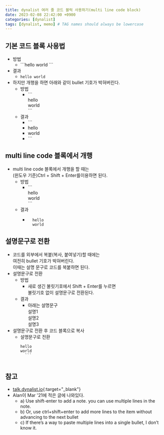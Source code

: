 ```yaml
---
title: dynalist 여러 줄 코드 블럭 사용하기(multi line code block)
date: 2023-02-08 22:42:00 +0900
categories: [dynalist]
tags: [dynalist, memo] # TAG names should always be lowercase
---
```

## 기본 코드 블록 사용법
- 방법
    - \`\`\`hello world \`\`\`
- 결과
    - ```hello world```
- 하지만 개행을 하면 아래와 같이 bullet 기호가 박혀버린다.
    - 방법
        - \`\`\`  
            hello  
            world  
            \`\`\`  
    - 결과
        - \`\`\`
        - hello
        - world
        - \`\`\`


## multi line code 블록에서 개행
- multi line code 블록에서 개행을 할 때는  
    (윈도우 기준)Ctrl + Shift + Enter를이용하면 된다.
    - 방법
        - \`\`\`  
            hello  
            world  
            \`\`\`  
    - 결과
        - ```
            hello
            world
            ```

## 설명문구로 전환
- 코드를 외부에서 복붙(복사, 붙여넣기)할 때에는  
    여전히 bullet 기호가 박혀버린다.  
    이때는 설명 문구로 코드를 복붙하면 된다.  
- 설명문구로 전환
    - 방법
        - 새로 생긴 불릿기호에서 Shift + Enter를 누르면  
            불릿기호 없이 설명문구로 전환된다.
    - 결과
        - 아래는 설명문구  
            설명1  
            설명2  
            설명3  
- 설명문구로 전환 후 코드 블록으로 복사
    - 설명문구로 전환
        ```
        hello
        world
          ```


## 참고
- [talk.dynalist.io](https://talk.dynalist.io/t/multi-line-code-blocks/41/61){:target="_blank"}
- Alan이 Mar '21에 적은 글에 나와있다.
    - a) Use shift-enter to add a note. you can use multiple lines in the note.
    - b) Or, use ctrl+shift+enter to add more lines to the item without advancing to the next bullet
    - c) If there’s a way to paste multiple lines into a single bullet, I don’t know it.
